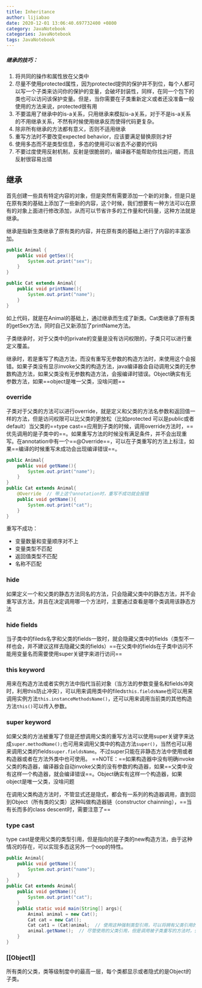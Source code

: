 ```yaml
---
title: Inheritance
author: lijiabao
date: 2020-12-01 13:06:40.697732400 +0800
category: JavaNotebook
categories: JavaNotebook
tags: JavaNotebook
---
```

##### 继承的技巧：
1. 将共同的操作和属性放在父类中
2. 尽量不使用protected属性，因为protected提供的保护并不到位，每个人都可以写一个子类来访问你的保护的变量，会破坏封装性，同样，在同一个包下的类也可以访问该保护变量。但是，当你需要在子类重新定义或者还没准备一般使用的方法来说，protected很有用
3. 不要滥用了继承中的is-a关系，只用继承来模拟is-a关系，对于不是is-a关系的不用继承关系，不然有时候使用继承反而使得代码更复杂。
4. 除非所有继承的方法都有意义，否则不适用继承
5. 重写方法时不要改变expected behavior，应该要满足替换原则才好
6. 使用多态而不是类型信息，多态的使用可以省去不必要的代码
7. 不要过度使用反射机制，反射是很脆弱的，编译器不能帮助你找出问题，而且反射很容易出错

## 继承
首先创建一些具有特定内容的对象，但是突然有需要添加一个新的对象，但是只是在原有类的基础上添加了一些新的内容，这个时候，我们想要有一种方法可以在原有的对象上面进行修改添加，从而可以节省许多的工作量和代码量，这种方法就是继承。

继承是指新生类继承了原有类的内容，并在原有类的基础上进行了内容的丰富添加。
```Java
public Animal {
	public void getSex(){
		System.out.print("sex");
	}
}

public Cat extends Animal{
	public void printName(){
		System.out.print("name");
	}
}

```
如上代码，就是在Animal的基础上，通过继承而生成了新类。Cat类继承了原有类的getSex方法，同时自己又新添加了printName方法。

子类继承时，对于父类中的private的变量是没有访问权限的，子类只可以进行重定义覆盖。

继承时，若是重写了构造方法，而没有重写无参数的构造方法时，来使用这个会报错。如果子类没有显示invoke父类的构造方法，java编译器会自动调用父类的无参数构造方法，如果父类没有无参数构造方法，会报编译时错误。Object确实有无参数方法，如果==object是唯一父类，没啥问题==

### override
子类对于父类的方法可以进行override，就是定义和父类的方法名参数和返回值一样的方法，但是访问权限可以比父类的更放松（比如protected 可以是public或者default）当父类的==type cast==应用到子类的时候，调用override方法时，==优先调用的是子类中的==。如果重写方法的时候没有满足条件，并不会出现重写。在annotation中有一个==@Override==，可以在子类重写的方法上标注，如果==编译的时候重写未成功会出现编译错误==。
```java
public Animal{
 	public void getName(){
		System.out.print("name");
	}
}
public Cat extends Animal{
	@Override  // 带上这个annotation时，重写不成功就会报错
	public void getName(){
		System.out.print("cat");
	}
}
```
重写不成功：
- 变量数量和变量顺序对不上
- 变量类型不匹配
- 返回值类型不匹配
- 名称不匹配

### hide
如果定义一个和父类的静态方法同名的方法，只会隐藏父类中的静态方法，并不会重写该方法，并且在决定调用哪一个方法时，主要通过查看是哪个类调用该静态方法

### hide fields
当子类中的fileds名字和父类的fields一致时，就会隐藏父类中的fields（类型不一样也会，并不建议这样去隐藏父类的fields）==在父类中的fields在子类中访问不能用变量名而需要使用super关键字来进行访问==

### this keyword 
用来在构造方法或者实例方法中指代当前对象（当方法的参数变量名和fields冲突时，利用this防止冲突），可以用来调用类中的fileds`this.fieldsName`也可以用来调用实例方法`this.instanceMethodsName()`，还可以用来调用当前类的其他构造方法`this()`可以传入参数。

### super keyword
如果父类的方法被重写了但是还想调用父类的重写方法可以使用super关键字来达成`super.methodName();`也可用来调用父类中的构造方法`super()`，当然也可以用来调用父类的fields`super.fieldsName`。不过super只能在非静态方法中使用或者构造器或者在方法外类中也可使用。
==NOTE：==如果构造器中没有明确invoke父类的构造器，编译器会自动invoke父类的没有参数的构造器，如果==父类中没有这样一个构造器，就会编译错误==。Object确实有这样一个构造器，如果object是唯一父类，没啥问题

在调用父类构造方法时，不管显式还是隐式，都会有一系列的构造器调用，直到回到Object（所有类的父类）这种叫做构造器链（constructor chainning），==当有长而多的class descent时，需要注意了==

### type cast
type cast是使用父类的类型引用，但是指向的是子类的new构造方法，由于这种情况的存在，可以实现多态这另外一个oop的特性。
```Java
public Animal{
 	public void getName(){
		System.out.print("name");
	}
}
public Cat extends Animal{
	public void getName(){
		System.out.print("cat");
	}
	public static void main(String[] args){
		Animal animal = new Cat();
		Cat cat = new Cat();
		Cat cat1 = (Cat)animal;  // 使用这种强制类型引用，可以将拥有父类引用的调用了子类构造方法的变量强制转换为子类,但如果子类索引转换为父类会报错
		animal.getName();  // 尽管使用的父类引用，但是调用被子类重写的方法时，会调用子类的方法
	}
}
```


### [[Object]]
所有类的父类，类等级制度中的最高一层，每个类都显示或者隐式的是Object的子类。
